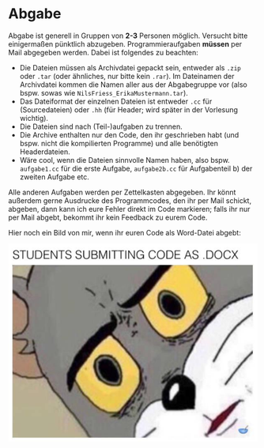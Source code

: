 # Abgabe

Abgabe ist generell in Gruppen von **2-3** Personen möglich. Versucht bitte einigermaßen pünktlich abzugeben.
Programmieraufgaben **müssen** per Mail abgegeben werden. Dabei ist folgendes zu beachten:
+ Die Dateien müssen als Archivdatei gepackt sein, entweder als `.zip` oder `.tar` (oder ähnliches, nur bitte kein `.rar`). Im Dateinamen der Archivdatei kommen die Namen aller aus der Abgabegruppe vor (also bspw. sowas wie `NilsFriess_ErikaMustermann.tar`).
+ Das Dateiformat der einzelnen Dateien ist entweder `.cc` für (Sourcedateien) oder `.hh` (für Header; wird später in der Vorlesung wichtig).
+ Die Dateien sind nach (Teil-)aufgaben zu trennen.
+ Die Archive enthalten nur den Code, den ihr geschrieben habt (und bspw. nicht die kompilierten Programme) und alle benötigten Headerdateien.
+ Wäre cool, wenn die Dateien sinnvolle Namen haben, also bspw. `aufgabe1.cc` für die erste Aufgabe, `aufgabe2b.cc` für Aufgabenteil b) der zweiten Aufgabe etc.

Alle anderen Aufgaben werden per Zettelkasten abgegeben. Ihr könnt außerdem gerne Ausdrucke des Programmcodes, den ihr per Mail schickt, abgeben, dann kann ich eure Fehler direkt im Code markieren; falls ihr nur per Mail abgebt, bekommt ihr kein Feedback zu eurem Code.


Hier noch ein Bild von mir, wenn ihr euren Code als Word-Datei abgebt:

![Falsche abgabe](abgabe.jpg?raw=true "Ich, wenn ihr euren Code als Word-Datei abgebt")

